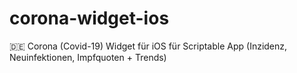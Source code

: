 # corona-widget-ios
🇩🇪 Corona (Covid-19) Widget für iOS für Scriptable App (Inzidenz, Neuinfektionen, Impfquoten + Trends)
